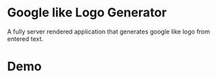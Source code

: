# Google like Logo Generator
A fully server rendered application that generates google like logo from entered text.

# Demo
